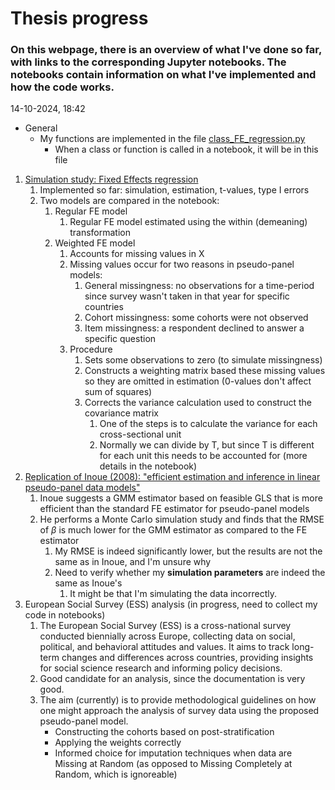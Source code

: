 # Thesis progress
### On this webpage, there is an overview of what I've done so far, with links to the corresponding Jupyter notebooks. The notebooks contain information on what I've implemented and how the code works.

14-10-2024, 18:42

- General
	- My functions are implemented in the file [class_FE_regression.py](Python/class_FE_regression.py)
		- When a class or function is called in a notebook, it will be in this file

1. [Simulation study: Fixed Effects regression](Python/FE_OLS_hypothesis_testing.html)
	1. Implemented so far: simulation, estimation, t-values, type I errors
	2. Two models are compared in the notebook:
		1. Regular FE model
			1. Regular FE model estimated using the within (demeaning) transformation
		2. Weighted FE model
			1. Accounts for missing values in X
			2. Missing values occur for two reasons in pseudo-panel models:
				1. General missingness: no observations for a time-period since survey wasn't taken in that year for specific countries
				2. Cohort missingness: some cohorts were not observed
				3. Item missingness: a respondent declined to answer a specific question
			3. Procedure
				1. Sets some observations to zero (to simulate missingness)
				2. Constructs a weighting matrix based these missing values so they are omitted in estimation (0-values don't affect sum of squares)
				3. Corrects the variance calculation used to construct the covariance matrix
					1. One of the steps is to calculate the variance for each cross-sectional unit
					2. Normally we can divide by T, but since T is different for each unit this needs to be accounted for (more details in the notebook)
2. [Replication of Inoue (2008): "efficient estimation and inference in linear pseudo-panel data models"](Python/Inoue_replication.html)
	1. Inoue suggests a GMM estimator based on feasible GLS that is more efficient than the standard FE estimator for pseudo-panel models
	2. He performs a Monte Carlo simulation study and finds that the RMSE of $\beta$ is much lower for the GMM estimator as compared to the FE estimator
		1. My RMSE is indeed significantly lower, but the results are not the same as in Inoue, and I'm unsure why
		2. Need to verify whether my **simulation parameters** are indeed the same as Inoue's
			1. It might be that I'm simulating the data incorrectly.
3. European Social Survey (ESS) analysis (in progress, need to collect my code in notebooks)
	1. The European Social Survey (ESS) is a cross-national survey conducted biennially across Europe, collecting data on social, political, and behavioral attitudes and values. It aims to track long-term changes and differences across countries, providing insights for social science research and informing policy decisions.
	2. Good candidate for an analysis, since the documentation is very good. 
	3. The aim (currently) is to provide methodological guidelines on how one might approach the analysis of survey data using the proposed pseudo-panel model.
		- Constructing the cohorts based on post-stratification
		-  Applying the weights correctly
		- Informed choice for imputation techniques when data are Missing at Random (as opposed to Missing Completely at Random, which is ignoreable)
